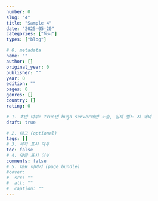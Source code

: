 ```yaml
---
number: 0
slug: "4"
title: "Sample 4"
date: "2025-05-20"
categories: ["독서"]
types: ["blog"]

# 0. metadata
name: ""
author: []
original_year: 0
publisher: ""
year: 0
edition: ""
pages: 0
genres: []
country: []
rating: 0

# 1. 초안 여부: true면 hugo server에만 노출, 실제 빌드 시 제외
draft: true

# 2. 태그 (optional)
tags: []
# 3. 목차 표시 여부
toc: false
# 4. 댓글 표시 여부
comments: false
# 5. 대표 이미지 (page bundle)
#cover:
#  src: ""
#  alt: ""
#  caption: ""
---
```

